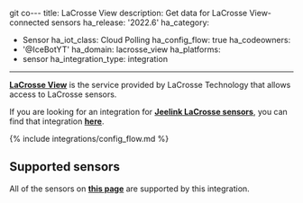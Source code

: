 git co---
title: LaCrosse View
description: Get data for LaCrosse View-connected sensors
ha_release: '2022.6'
ha_category:
  - Sensor
ha_iot_class: Cloud Polling
ha_config_flow: true
ha_codeowners:
  - '@IceBotYT'
ha_domain: lacrosse_view
ha_platforms:
  - sensor
ha_integration_type: integration
---

[**LaCrosse View**](https://www.lacrossetechnology.com/pages/la-crosse-view) is the service provided by LaCrosse Technology that allows access to LaCrosse sensors.

<div class='note'>

If you are looking for an integration for [**Jeelink LaCrosse sensors**](/integrations/lacrosse), you can find that integration [**here**](/integrations/lacrosse).

</div>

{% include integrations/config_flow.md %}

## Supported sensors

All of the sensors on [**this page**](https://www.lacrossetechnology.com/collections/lacrosse-view-connected) are supported by this integration.
